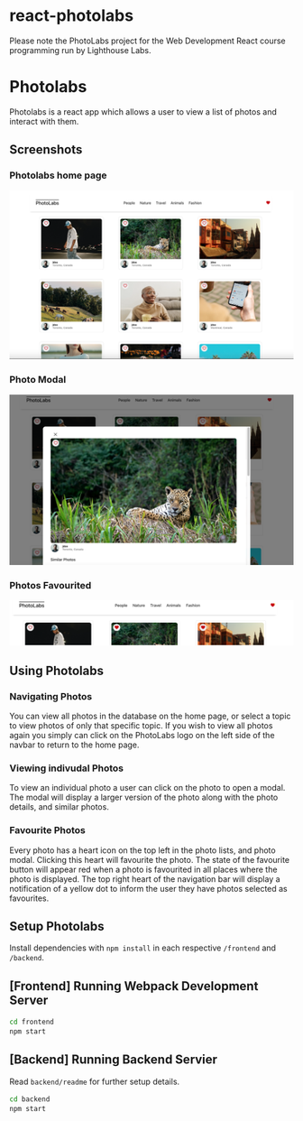 # react-photolabs
Please note the PhotoLabs project for the Web Development React course programming run by Lighthouse Labs.

# Photolabs
Photolabs is a react app which allows a user to view a list of photos and interact with them. 

## Screenshots

### Photolabs home page
!["Home Page"](./photolab-home.png)

### Photo Modal
!["Photo Modal"](./photo-modal.png)

### Photos Favourited
!["Photos Favourited](photos-fav.png)

## Using Photolabs

### Navigating Photos
You can view all photos in the database on the home page, or select a topic to view photos of only that specific topic. If you wish to view all photos again you simply can click on the PhotoLabs logo on the left side of the navbar to return to the home page.

### Viewing indivudal Photos
To view an individual photo a user can click on the photo to open a modal. The modal will display a larger version of the photo along with the photo details, and similar photos.

### Favourite Photos
Every photo has a heart icon on the top left in the photo lists, and photo modal. Clicking this heart will favourite the photo. The state of the favourite button will appear red when a photo is favourited in all places where the photo is displayed. The top right heart of the navigation bar will display a notification of a yellow dot to inform the user they have photos selected as favourites.

## Setup Photolabs

Install dependencies with `npm install` in each respective `/frontend` and `/backend`.

## [Frontend] Running Webpack Development Server

```sh
cd frontend
npm start
```

## [Backend] Running Backend Servier

Read `backend/readme` for further setup details.

```sh
cd backend
npm start
```
